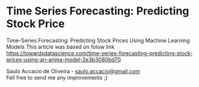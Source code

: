 # Time Series Forecasting: Predicting Stock Price
Time-Series Forecasting: Predicting Stock Prices Using Machine Learning Models
This article was based on folow link  
https://towardsdatascience.com/time-series-forecasting-predicting-stock-prices-using-an-arima-model-2e3b3080bd70  

Saulo Accacio de Oliveira - saulo.accacio@gmail.com  
Fell free to send me any improvements ;)
